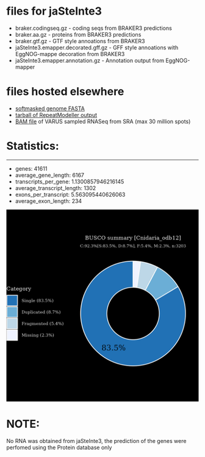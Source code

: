 # files for jaSteInte3

* braker.codingseq.gz - coding seqs from BRAKER3 predictions
* braker.aa.gz - proteins from BRAKER3 predictions
* braker.gtf.gz - GTF style annoations from BRAKER3
* jaSteInte3.emapper.decorated.gff.gz - GFF style annoations with EggNOG-mappe decoration from BRAKER3
* jaSteInte3.emapper.annotation.gz - Annotation output from EggNOG-mapper

# files hosted elsewhere
* [softmasked genome FASTA](https://asg_hubs.cog.sanger.ac.uk/jaSteInte3/jaSteInte3.fa.masked)
* [tarball of RepeatModeller output](https://asg_hubs.cog.sanger.ac.uk/jaSteInte3/jaSteInte3.tar.xz)
* [BAM file](https://asg_hubs.cog.sanger.ac.uk/jaSteInte3/VARUS_modified.bam) of VARUS sampled RNASeq from SRA (max 30 million spots)

# Statistics:

---
 * genes: 41611
 * average_gene_length: 6167
 * transcripts_per_gene: 1.1300857946216145
 * average_transcript_length: 1302
 * exons_per_transcript: 5.563095440626063
 * average_exon_length: 234


![Plot of BUSCO results](jaSteInte3_busco.jpeg)

# NOTE:

No RNA was obtained from jaSteInte3, the prediction of the genes were perfomed using the Protein database only
